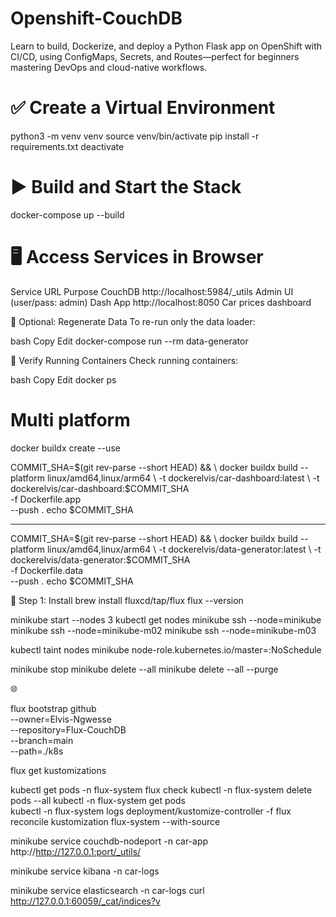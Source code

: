 # Openshift-CouchDB
Learn to build, Dockerize, and deploy a Python Flask app on OpenShift with CI/CD, using ConfigMaps, 
Secrets, and Routes—perfect for beginners mastering DevOps and cloud-native workflows.

# ✅ Create a Virtual Environment
python3 -m venv venv
source venv/bin/activate
pip install -r requirements.txt
deactivate


# ▶️ Build and Start the Stack
docker-compose up --build

# 🖥️ Access Services in Browser
Service	URL	Purpose
CouchDB	http://localhost:5984/_utils	Admin UI (user/pass: admin)
Dash App	http://localhost:8050	Car prices dashboard

🔁 Optional: Regenerate Data
To re-run only the data loader:

bash
Copy
Edit
docker-compose run --rm data-generator

🐳 Verify Running Containers
Check running containers:

bash
Copy
Edit
docker ps


# Multi platform
docker buildx create --use

COMMIT_SHA=$(git rev-parse --short HEAD) && \
docker buildx build --platform linux/amd64,linux/arm64 \
  -t dockerelvis/car-dashboard:latest \
  -t dockerelvis/car-dashboard:$COMMIT_SHA \
  -f Dockerfile.app \
  --push .
echo $COMMIT_SHA

-----
COMMIT_SHA=$(git rev-parse --short HEAD) && \
docker buildx build --platform linux/amd64,linux/arm64 \
  -t dockerelvis/data-generator:latest \
  -t dockerelvis/data-generator:$COMMIT_SHA \
  -f Dockerfile.data \
  --push .
echo $COMMIT_SHA


🧩 Step 1: Install 
brew install fluxcd/tap/flux
flux --version


minikube start --nodes 3
kubectl get nodes
minikube ssh --node=minikube
minikube ssh --node=minikube-m02
minikube ssh --node=minikube-m03

kubectl taint nodes minikube node-role.kubernetes.io/master=:NoSchedule

minikube stop minikube delete --all
minikube delete --all --purge

🌐 

flux bootstrap github \
  --owner=Elvis-Ngwesse \
  --repository=Flux-CouchDB \
  --branch=main \
  --path=./k8s


flux get kustomizations

kubectl get pods -n flux-system
flux check
kubectl -n flux-system delete pods --all
kubectl -n flux-system get pods                       
kubectl -n flux-system logs deployment/kustomize-controller -f
flux reconcile kustomization flux-system --with-source



minikube service couchdb-nodeport -n car-app
http://http://127.0.0.1:port/_utils/

minikube service kibana -n car-logs



minikube service elasticsearch -n car-logs 
curl http://127.0.0.1:60059/_cat/indices?v
